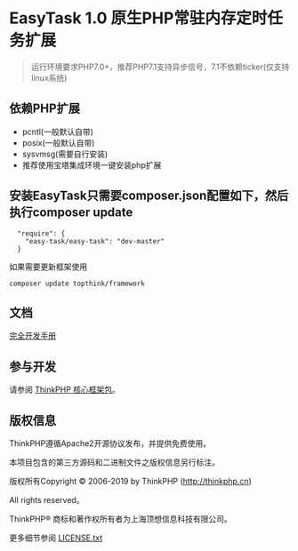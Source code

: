 ﻿EasyTask 1.0 原生PHP常驻内存定时任务扩展
===============

> 运行环境要求PHP7.0+，推荐PHP7.1支持异步信号，7.1不依赖ticker(仅支持linux系统)

## 依赖PHP扩展

* pcntl(一般默认自带)
* posix(一般默认自带)
* sysvmsg(需要自行安装)
* 推荐使用宝塔集成环境一键安装php扩展



## 安装EasyTask只需要composer.json配置如下，然后执行composer update

~~~
  "require": {
    "easy-task/easy-task": "dev-master"
  }
~~~

如果需要更新框架使用
~~~
composer update topthink/framework
~~~

## 文档

[完全开发手册](https://www.kancloud.cn/manual/thinkphp6_0/content)

## 参与开发

请参阅 [ThinkPHP 核心框架包](https://github.com/top-think/framework)。

## 版权信息

ThinkPHP遵循Apache2开源协议发布，并提供免费使用。

本项目包含的第三方源码和二进制文件之版权信息另行标注。

版权所有Copyright © 2006-2019 by ThinkPHP (http://thinkphp.cn)

All rights reserved。

ThinkPHP® 商标和著作权所有者为上海顶想信息科技有限公司。

更多细节参阅 [LICENSE.txt](LICENSE.txt)
